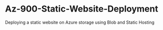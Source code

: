 # Az-900-Static-Website-Deployment
Deploying a static website on Azure storage using Blob and Static Hosting
